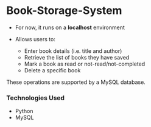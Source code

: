# Book-Storage-System

* For now, it runs on a **localhost** environment

* Allows users to:
  * Enter book details (i.e. title and author)
  * Retrieve the list of books they have saved
  * Mark a book as read or not-read/not-completed
  * Delete a specific book

These operations are supported by a MySQL database.

### Technologies Used

* Python
* MySQL
